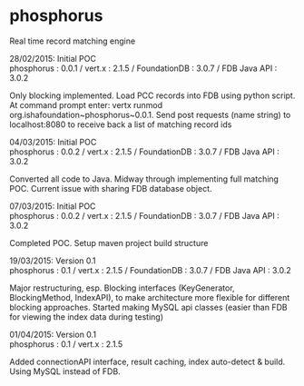 # phosphorus
Real time record matching engine

28/02/2015: Initial POC  
phosphorus : 0.0.1 / vert.x : 2.1.5 / FoundationDB : 3.0.7 / FDB Java API : 3.0.2

Only blocking implemented. Load PCC records into FDB using python script. At command prompt enter: vertx runmod org.ishafoundation~phosphorus~0.0.1. Send post requests (name string) to localhost:8080 to receive back a list of matching record ids

04/03/2015: Initial POC  
phosphorus : 0.0.2 / vert.x : 2.1.5 / FoundationDB : 3.0.7 / FDB Java API : 3.0.2

Converted all code to Java. Midway through implementing full matching POC. Current issue with sharing FDB database object.

07/03/2015: Initial POC  
phosphorus : 0.0.2 / vert.x : 2.1.5 / FoundationDB : 3.0.7 / FDB Java API : 3.0.2

Completed POC. Setup maven project build structure

19/03/2015: Version 0.1  
phosphorus : 0.1 / vert.x : 2.1.5 / FoundationDB : 3.0.7 / FDB Java API : 3.0.2

Major restructuring, esp. Blocking interfaces (KeyGenerator, BlockingMethod, IndexAPI), to make architecture more flexible for different blocking approaches. Started making MySQL api classes (easier than FDB for viewing the index data during testing)

01/04/2015: Version 0.1  
phosphorus : 0.1 / vert.x : 2.1.5 

Added connectionAPI interface, result caching, index auto-detect & build. Using MySQL instead of FDB.
